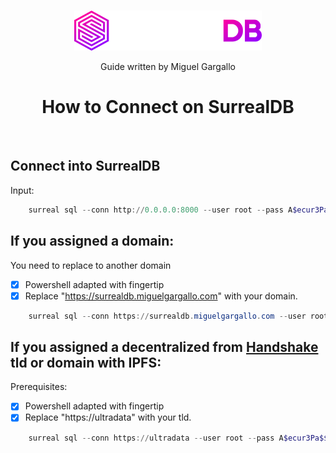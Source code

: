 <br>
<p align="center">
    <a href="https://surrealdb.com#gh-dark-mode-only" target="_blank">
        <img width="300" src="/img/white/logo.svg" alt="SurrealDB Logo">
    </a>
    <p align="center">
    Guide written by Miguel Gargallo
    </p>
    <h1 align="center">
        How to Connect on SurrealDB
    </h1>
</p>
<br>

## Connect into SurrealDB

Input:

```powershell
    surreal sql --conn http://0.0.0.0:8000 --user root --pass A$ecur3Pa$$w0rd --ns type --db form --pretty
```

## If you assigned a domain:
You need to replace to another domain
 - [x] Powershell adapted with fingertip
 - [x] Replace "https://surrealdb.miguelgargallo.com" with your domain.

```powershell
    surreal sql --conn https://surrealdb.miguelgargallo.com --user root --pass A$ecur3Pa$$w0rd --ns type --db form --pretty
```

## If you assigned a decentralized from [Handshake](https://handshake.org) tld or domain with IPFS:
Prerequisites:
 - [x] Powershell adapted with fingertip
 - [x] Replace "https://ultradata" with your tld.

```powershell
    surreal sql --conn https://ultradata --user root --pass A$ecur3Pa$$w0rd --ns type --db form --pretty
```
